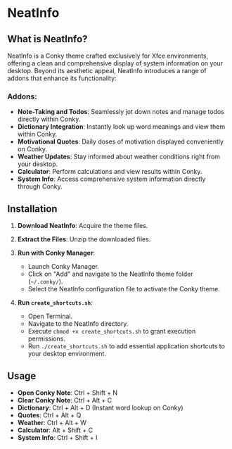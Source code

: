 # NeatInfo

## What is NeatInfo?
NeatInfo is a Conky theme crafted exclusively for Xfce environments, offering a clean and comprehensive display of system information on your desktop. Beyond its aesthetic appeal, NeatInfo introduces a range of addons that enhance its functionality:

### Addons:
- **Note-Taking and Todos**: Seamlessly jot down notes and manage todos directly within Conky.
- **Dictionary Integration**: Instantly look up word meanings and view them within Conky.
- **Motivational Quotes**: Daily doses of motivation displayed conveniently on Conky.
- **Weather Updates**: Stay informed about weather conditions right from your desktop.
- **Calculator**: Perform calculations and view results within Conky.
- **System Info**: Access comprehensive system information directly through Conky.

## Installation
1. **Download NeatInfo**: Acquire the theme files.
2. **Extract the Files**: Unzip the downloaded files.
3. **Run with Conky Manager**:
   - Launch Conky Manager.
   - Click on "Add" and navigate to the NeatInfo theme folder (`~/.conky/`).
   - Select the NeatInfo configuration file to activate the Conky theme.

4. **Run `create_shortcuts.sh`**:
   - Open Terminal.
   - Navigate to the NeatInfo directory.
   - Execute `chmod +x create_shortcuts.sh` to grant execution permissions.
   - Run `./create_shortcuts.sh` to add essential application shortcuts to your desktop environment.

## Usage
- **Open Conky Note**: Ctrl + Shift + N
- **Clear Conky Note**: Ctrl + Alt + C
- **Dictionary**: Ctrl + Alt + D (Instant word lookup on Conky)
- **Quotes**: Ctrl + Alt + Q
- **Weather**: Ctrl + Alt + W
- **Calculator**: Alt + Shift + C
- **System Info**: Ctrl + Shift + I
